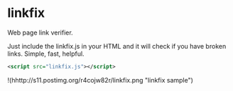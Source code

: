 linkfix
=======

Web page link verifier.

Just include the linkfix.js in your HTML and it will check if you have broken links. Simple, fast, helpful.

```xml
<script src="linkfix.js"></script>
```

!(hhttp://s11.postimg.org/r4cojw82r/linkfix.png "linkfix sample")